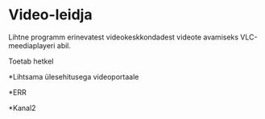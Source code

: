 Video-leidja
============

Lihtne programm erinevatest videokeskkondadest videote avamiseks VLC-meediaplayeri abil.

Toetab hetkel

   *Lihtsama ülesehitusega videoportaale
   
   *ERR
   
   *Kanal2
